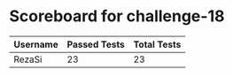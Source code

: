 # Scoreboard for challenge-18
| Username   | Passed Tests | Total Tests |
|------------|--------------|-------------|
| RezaSi | 23 | 23 |
